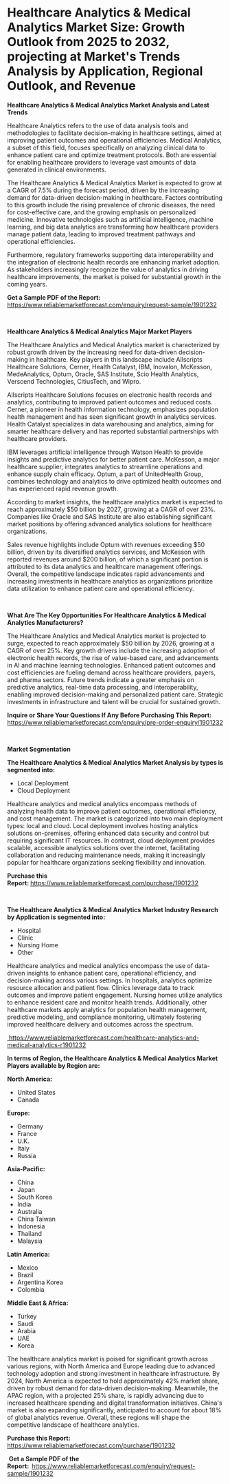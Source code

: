 <p><h1>Healthcare Analytics & Medical Analytics Market Size: Growth Outlook from 2025 to 2032, projecting at Market's Trends Analysis by Application, Regional Outlook, and Revenue</h1></p><p><strong>Healthcare Analytics & Medical Analytics Market Analysis and Latest Trends</strong></p>
<p><p>Healthcare Analytics refers to the use of data analysis tools and methodologies to facilitate decision-making in healthcare settings, aimed at improving patient outcomes and operational efficiencies. Medical Analytics, a subset of this field, focuses specifically on analyzing clinical data to enhance patient care and optimize treatment protocols. Both are essential for enabling healthcare providers to leverage vast amounts of data generated in clinical environments.</p><p>The Healthcare Analytics & Medical Analytics Market is expected to grow at a CAGR of 7.5% during the forecast period, driven by the increasing demand for data-driven decision-making in healthcare. Factors contributing to this growth include the rising prevalence of chronic diseases, the need for cost-effective care, and the growing emphasis on personalized medicine. Innovative technologies such as artificial intelligence, machine learning, and big data analytics are transforming how healthcare providers manage patient data, leading to improved treatment pathways and operational efficiencies.</p><p>Furthermore, regulatory frameworks supporting data interoperability and the integration of electronic health records are enhancing market adoption. As stakeholders increasingly recognize the value of analytics in driving healthcare improvements, the market is poised for substantial growth in the coming years.</p></p>
<p><strong>Get a Sample PDF of the Report:&nbsp;</strong> <a href="https://www.reliablemarketforecast.com/enquiry/request-sample/1901232?utm_campaign=2795&utm_medium=2&utm_source=Github&utm_content=ia&utm_term=16042025&utm_id=healthcare-analytics-medical-analytics">https://www.reliablemarketforecast.com/enquiry/request-sample/1901232</a></p>
<p>&nbsp;</p>
<p><strong>Healthcare Analytics & Medical Analytics Major Market Players</strong></p>
<p><p>The Healthcare Analytics and Medical Analytics market is characterized by robust growth driven by the increasing need for data-driven decision-making in healthcare. Key players in this landscape include Allscripts Healthcare Solutions, Cerner, Health Catalyst, IBM, Inovalon, McKesson, MedeAnalytics, Optum, Oracle, SAS Institute, Scio Health Analytics, Verscend Technologies, CitiusTech, and Wipro.</p><p>Allscripts Healthcare Solutions focuses on electronic health records and analytics, contributing to improved patient outcomes and reduced costs. Cerner, a pioneer in health information technology, emphasizes population health management and has seen significant growth in analytics services. Health Catalyst specializes in data warehousing and analytics, aiming for smarter healthcare delivery and has reported substantial partnerships with healthcare providers.</p><p>IBM leverages artificial intelligence through Watson Health to provide insights and predictive analytics for better patient care. McKesson, a major healthcare supplier, integrates analytics to streamline operations and enhance supply chain efficacy. Optum, a part of UnitedHealth Group, combines technology and analytics to drive optimized health outcomes and has experienced rapid revenue growth.</p><p>According to market insights, the healthcare analytics market is expected to reach approximately $50 billion by 2027, growing at a CAGR of over 23%. Companies like Oracle and SAS Institute are also establishing significant market positions by offering advanced analytics solutions for healthcare organizations.</p><p>Sales revenue highlights include Optum with revenues exceeding $50 billion, driven by its diversified analytics services, and McKesson with reported revenues around $200 billion, of which a significant portion is attributed to its data analytics and healthcare management offerings. Overall, the competitive landscape indicates rapid advancements and increasing investments in healthcare analytics as organizations prioritize data utilization to enhance patient care and operational efficiency.</p></p>
<p>&nbsp;</p>
<p><strong>What Are The Key Opportunities For Healthcare Analytics & Medical Analytics Manufacturers?</strong></p>
<p><p>The Healthcare Analytics and Medical Analytics market is projected to surge, expected to reach approximately $50 billion by 2026, growing at a CAGR of over 25%. Key growth drivers include the increasing adoption of electronic health records, the rise of value-based care, and advancements in AI and machine learning technologies. Enhanced patient outcomes and cost efficiencies are fueling demand across healthcare providers, payers, and pharma sectors. Future trends indicate a greater emphasis on predictive analytics, real-time data processing, and interoperability, enabling improved decision-making and personalized patient care. Strategic investments in infrastructure and talent will be crucial for sustained growth.</p></p>
<p><strong>Inquire or Share Your Questions If Any Before Purchasing This Report:</strong> <a href="https://www.reliablemarketforecast.com/enquiry/pre-order-enquiry/1901232?utm_campaign=2795&utm_medium=2&utm_source=Github&utm_content=ia&utm_term=16042025&utm_id=healthcare-analytics-medical-analytics">https://www.reliablemarketforecast.com/enquiry/pre-order-enquiry/1901232</a></p>
<p>&nbsp;</p>
<p><strong>Market Segmentation</strong></p>
<p><strong>The Healthcare Analytics & Medical Analytics Market Analysis by types is segmented into:</strong></p>
<p><ul><li>Local Deployment</li><li>Cloud Deployment</li></ul></p>
<p><p>Healthcare analytics and medical analytics encompass methods of analyzing health data to improve patient outcomes, operational efficiency, and cost management. The market is categorized into two main deployment types: local and cloud. Local deployment involves hosting analytics solutions on-premises, offering enhanced data security and control but requiring significant IT resources. In contrast, cloud deployment provides scalable, accessible analytics solutions over the internet, facilitating collaboration and reducing maintenance needs, making it increasingly popular for healthcare organizations seeking flexibility and innovation.</p></p>
<p><strong>Purchase this Report:&nbsp;</strong><a href="https://www.reliablemarketforecast.com/purchase/1901232?utm_campaign=2795&utm_medium=2&utm_source=Github&utm_content=ia&utm_term=16042025&utm_id=healthcare-analytics-medical-analytics">https://www.reliablemarketforecast.com/purchase/1901232</a></p>
<p>&nbsp;</p>
<p><strong>The Healthcare Analytics & Medical Analytics Market Industry Research by Application is segmented into:</strong></p>
<p><ul><li>Hospital</li><li>Clinic</li><li>Nursing Home</li><li>Other</li></ul></p>
<p><p>Healthcare analytics and medical analytics encompass the use of data-driven insights to enhance patient care, operational efficiency, and decision-making across various settings. In hospitals, analytics optimize resource allocation and patient flow. Clinics leverage data to track outcomes and improve patient engagement. Nursing homes utilize analytics to enhance resident care and monitor health trends. Additionally, other healthcare markets apply analytics for population health management, predictive modeling, and compliance monitoring, ultimately fostering improved healthcare delivery and outcomes across the spectrum.</p></p>
<p><a href="https://www.reliablemarketforecast.com/healthcare-analytics-and-medical-analytics-r1901232?utm_campaign=2795&utm_medium=2&utm_source=Github&utm_content=ia&utm_term=16042025&utm_id=healthcare-analytics-medical-analytics">&nbsp;https://www.reliablemarketforecast.com/healthcare-analytics-and-medical-analytics-r1901232</a></p>
<p><strong>In terms of Region, the Healthcare Analytics & Medical Analytics Market Players available by Region are:</strong></p>
<p>
    <p> <strong> North America: </strong>
        <ul>
            <li>United States</li>
            <li>Canada</li>
        </ul>
        </p> 
    <p> <strong> Europe: </strong>
        <ul>
            <li>Germany</li>
            <li>France</li>
            <li>U.K.</li>
            <li>Italy</li>
            <li>Russia</li>
        </ul>
        </p> 
    <p> <strong> Asia-Pacific: </strong>
        <ul>
            <li>China</li>
            <li>Japan</li>
            <li>South Korea</li>
            <li>India</li>
            <li>Australia</li>
            <li>China Taiwan</li>
            <li>Indonesia</li>
            <li>Thailand</li>
            <li>Malaysia</li>
        </ul>
        </p> 
    <p> <strong> Latin America: </strong>
        <ul>
            <li>Mexico</li>
            <li>Brazil</li>
            <li>Argentina Korea</li>
            <li>Colombia</li>
        </ul>
        </p> 
    <p> <strong> Middle East & Africa: </strong>
        <ul>
            <li>Turkey</li>
            <li>Saudi</li>
            <li>Arabia</li>
            <li>UAE</li>
            <li>Korea</li>
        </ul>
    </p>
    </p>
<p><p>The healthcare analytics market is poised for significant growth across various regions, with North America and Europe leading due to advanced technology adoption and strong investment in healthcare infrastructure. By 2024, North America is expected to hold approximately 42% market share, driven by robust demand for data-driven decision-making. Meanwhile, the APAC region, with a projected 25% share, is rapidly advancing due to increased healthcare spending and digital transformation initiatives. China's market is also expanding significantly, anticipated to account for about 18% of global analytics revenue. Overall, these regions will shape the competitive landscape of healthcare analytics.</p></p>
<p><strong>Purchase this Report: </strong><a href="https://www.reliablemarketforecast.com/purchase/1901232?utm_campaign=2795&utm_medium=2&utm_source=Github&utm_content=ia&utm_term=16042025&utm_id=healthcare-analytics-medical-analytics">https://www.reliablemarketforecast.com/purchase/1901232</a></p>
<p>&nbsp;<strong>Get a Sample PDF of the Report:&nbsp;&nbsp;</strong><a href="https://www.reliablemarketforecast.com/enquiry/request-sample/1901232?utm_campaign=2795&utm_medium=2&utm_source=Github&utm_content=ia&utm_term=16042025&utm_id=healthcare-analytics-medical-analytics">https://www.reliablemarketforecast.com/enquiry/request-sample/1901232</a></p>
<p><strong></strong></p>
<p><p></p><p></p><p></p></p>